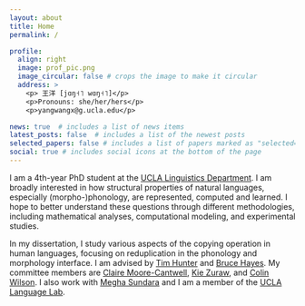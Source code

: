 ```yaml
---
layout: about
title: Home
permalink: /

profile:
  align: right
  image: prof_pic.png
  image_circular: false # crops the image to make it circular
  address: >
    <p> 王洋 [jɑŋ˧˥ wɑŋ˧˥]</p>
    <p>Pronouns: she/her/hers</p>
    <p>yangwangx@g.ucla.edu</p>

news: true  # includes a list of news items
latest_posts: false  # includes a list of the newest posts
selected_papers: false # includes a list of papers marked as "selected={true}"
social: true # includes social icons at the bottom of the page
---
```


I am a 4th-year PhD student at the [UCLA Linguistics Department](https://linguistics.ucla.edu/). I am broadly interested in how structural properties of natural languages, especially (morpho-)phonology, are represented, computed and learned. I hope to better understand these questions through different methodologies, including mathematical analyses, computational modeling, and experimental studies. 

In my dissertation, I study various aspects of the copying operation in human languages, focusing on reduplication in the phonology and morphology interface. I am advised by [Tim Hunter](https://timhunter.humspace.ucla.edu/) and [Bruce Hayes](https://linguistics.ucla.edu/people/hayes/). My committee members are [Claire Moore-Cantwell](http://www.clairemoorecantwell.org/), [Kie Zuraw](https://linguistics.ucla.edu/people/zuraw/), and [Colin Wilson](https://colincwilson.github.io/). I also work with [Megha Sundara](https://linguistics.ucla.edu/person/megha-sundara/) and I am a member of the [UCLA Language Lab](https://languagelab.humanities.ucla.edu/en/).


